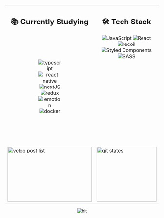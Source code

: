 <div align='center'>
<!-- <p>
 <h1 align='center'> 👋 Hello, I'm Seulgi ! </h1>
 <div align='center'>
  <img alt='hello' src="https://user-images.githubusercontent.com/97112697/194694742-33ebc154-977e-4be2-8ef9-103ffbc4afec.png">
 </div>
</p>
--!>
<table width="100%" cellpadding="0">
  <tr style="padding: 0">
    <td valign="top" align="center" width="50%">
     <h2>📚 Currently Studying</h2>
     <div style="margin: 100">
      <img alt="typescript" src="https://img.shields.io/badge/typescript-%23007ACC.svg?style=flat&logo=typescript&logoColor=white"/>
      <img alt="react native" src="https://img.shields.io/badge/react_native-%2320232a.svg?style=flat&logo=react&logoColor=%2361DAFB"/>
      <img alt="nextJS" src="https://img.shields.io/badge/Next-black?style=flat&logo=next.js&logoColor=white"/>
      <img alt="redux" src="https://img.shields.io/badge/redux-%23593d88.svg?style=flat&logo=redux&logoColor=white"/>
      <img alt="emotion" src="https://img.shields.io/badge/EMOTION-100000?style=flat&logo=styled-components&logoColor=white&labelColor=c43bac&color=c43bac"/>
      <img alt="docker" src="https://img.shields.io/badge/docker-%230db7ed.svg?style=flat&logo=docker&logoColor=white"/>    
     </div>
    </td>
    <td valign="top" align="center" width="50%">
     <h2> 🛠 Tech Stack </h2>
     <div>
      <img alt="JavaScript" src="https://img.shields.io/badge/javascript-%23323330.svg?style=flat&logo=javascript&logoColor=%23F7DF1E"/>
      <img alt="React" src="https://img.shields.io/badge/react-%2320232a.svg?style=flat&logo=react&logoColor=%2361DAFB"/>
      <img alt="recoil" src="https://img.shields.io/badge/recoil-100000?style=flat&logo=redux&logoColor=white&labelColor=3577E5&color=3577E5"/>
      <!-- <img alt="HTML5" src="https://img.shields.io/badge/html5-%23E34F26.svg?style=flat&logo=html5&logoColor=white"/>
      <img alt="CSS3" src="https://img.shields.io/badge/css3-%231572B6.svg?style=flat&logo=css3&logoColor=white"/> --!>
      <img alt="Styled Components" src="https://img.shields.io/badge/styled--components-DB7093?style=flat&logo=styled-components&logoColor=white"/>
      <img alt="SASS" src="https://img.shields.io/badge/SASS-hotpink.svg?style=flat&logo=SASS&logoColor=white"/>
     </div>
    </td>
  </tr>
  <tr>
   <td>
    <div height="500">
     <a href="https://velog.io/@devseulgi" target="_blank">
      <img height="180" width="100%" alt="velog post list" src="https://velog-readme-stats.vercel.app/api/list?name=devseulgi"/>
     </a>
    </div>
   </td>
   <td>
    <div>
     <a href="https://github.com/DevSeulgi?tab=repositories" target="_blank">
      <img height="180" width="100%" alt="git states" src="http://github-readme-streak-stats.herokuapp.com?user=DevSeulgi&hide_border=false&date_format=%5BY%20%5DM%20j"/>
     </a>
     </div>
   </td>
  </tr>
</table>
<p>
  <img alt="hit" src="https://hits.seeyoufarm.com/api/count/incr/badge.svg?url=https%3A%2F%2Fgithub.com%2FDevSeulgi&count_bg=%23BBBBBB&title_bg=%23CCCCCC&icon=github.svg&icon_color=%23E7E7E7&title=&edge_flat=false">
</p>
</div>

<!-- - ✉️ **`E-mail`** DevSeulgi209@gmail.com
- 📚 **`Blog`** [velog.io/@devseulgi](https://velog.io/@devseulgi)
- 👩‍🎤 <em>**`Portfolio as designer...`** [seulgi.cargo.site](https://seulgi.cargo.site)</em> --!>

<!-- <img height="200" src="https://github-readme-stats.vercel.app/api/top-langs/?username=DevSeulgi&show_icons=true&hide_border=true&title_color=004386&icon_color=004386&layout=compact"/> --!>

<!-- [![Solved.ac
프로필](http://mazassumnida.wtf/api/mini/generate_badge?boj=devseulgi209)](https://solved.ac/devseulgi209)
[![Velog's GitHub stats](https://velog-readme-stats.vercel.app/api?name=devseulgi&hide_border=true)](https://velog.io/@devseulgi)
[![Solved.ac Profile](http://mazassumnida.wtf/api/v2/generate_badge?boj=devseulgi209)](https://solved.ac/devseulgi209/) -->
